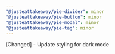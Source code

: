 ```yaml
---
"@justeattakeaway/pie-divider": minor
"@justeattakeaway/pie-button": minor
"@justeattakeaway/pie-modal": minor
"@justeattakeaway/pie-tag": minor
---
```


[Changed] - Update styling for dark mode
